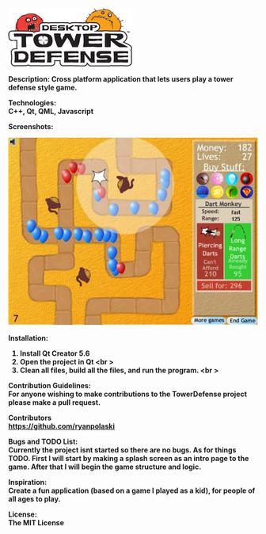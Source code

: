![Alt text](src/Images/TDlogo.jpg)

<b>Description:<b>
Cross platform application that lets users play a tower defense style game. 

<b>Technologies:</b><br />
C++, Qt, QML, Javascript<br />

<b>Screenshots:</b><br />

![Alt text](src/Images/TDscreenshot1.jpg)

<b>Installation:</b><br />
1. Install Qt Creator 5.6 <br />
2. Open the project in Qt <br \>
3. Clean all files, build all the files, and run the program. <br \>

<b>Contribution Guidelines:</b><br />
For anyone wishing to make contributions to the TowerDefense project please make
a pull request. 

<b>Contributors<br />
https://github.com/ryanpolaski<br />

<b>Bugs and TODO List:</b><br />
Currently the project isnt started so there are no bugs. As for things TODO. First I will start by making a splash
screen as an intro page to the game. After that I will begin the game structure and logic.

<b>Inspiration:</b><br />
Create a fun application (based on a game I played as a kid), for people of all ages to play.

<b>License:</b><br />
The MIT License
